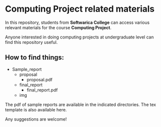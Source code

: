 # Computing Project related materials

In this repository, students from **Softwarica College** can access various relevant materials for the course **Computing Project**.

Anyone interested in doing computing projects at undergraduate level can find this repository useful.

## How to find things:
- Sample_report
    - proposal
        - proposal.pdf
    - final_report
        - final_report.pdf
    - img 

The pdf of sample reports are available in the indicated directories. The tex template is also available here. 

Any suggestions are welcome!
